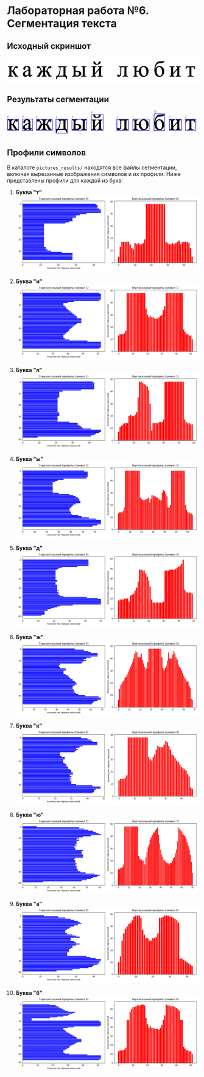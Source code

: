 # Лабораторная работа №6. Сегментация текста

## Исходный скриншот
![Исходное изображение текста](../pictures_src/phrase3.bmp)

## Результаты сегментации
![Результаты сегментации](../pictures_results/phrase_boxes.bmp)

## Профили символов
В каталоге `pictures_results/` находятся все файлы сегментации, включая вырезанные изображения символов и их профили. Ниже представлены профили для каждой из букв:

1. **Буква "т"**  
   ![т](../pictures_results/00_profiles.png)

2. **Буква "и"**  
   ![и](../pictures_results/01_profiles.png)

3. **Буква "л"**  
   ![л](../pictures_results/02_profiles.png)

4. **Буква "ы"**  
   ![ы](../pictures_results/03_profiles.png)

5. **Буква "д"**  
   ![д](../pictures_results/04_profiles.png)

6. **Буква "ж"**  
   ![ж](../pictures_results/05_profiles.png)

7. **Буква "к"**  
   ![к](../pictures_results/06_profiles.png)

8. **Буква "ю"**  
   ![ю](../pictures_results/07_profiles.png)

9. **Буква "а"**  
   ![а](../pictures_results/08_profiles.png)

10. **Буква "б"**  
   ![б](../pictures_results/09_profiles.png)
